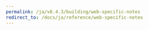 ```yaml
---
permalink: /ja/v0.4.3/building/web-specific-notes
redirect_to: /docs/ja/reference/web-specific-notes
---
```

